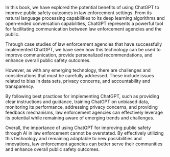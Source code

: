
In this book, we have explored the potential benefits of using ChatGPT to improve public safety outcomes in law enforcement settings. From its natural language processing capabilities to its deep learning algorithms and open-ended conversation capabilities, ChatGPT represents a powerful tool for facilitating communication between law enforcement agencies and the public.

Through case studies of law enforcement agencies that have successfully implemented ChatGPT, we have seen how this technology can be used to improve communication, provide personalized recommendations, and enhance overall public safety outcomes.

However, as with any emerging technology, there are challenges and considerations that must be carefully addressed. These include issues related to bias in data sets, privacy concerns, and accountability and transparency.

By following best practices for implementing ChatGPT, such as providing clear instructions and guidance, training ChatGPT on unbiased data, monitoring its performance, addressing privacy concerns, and providing feedback mechanisms, law enforcement agencies can effectively leverage its potential while remaining aware of emerging trends and challenges.

Overall, the importance of using ChatGPT for improving public safety through AI in law enforcement cannot be overstated. By effectively utilizing this technology and remaining adaptable to new possibilities and innovations, law enforcement agencies can better serve their communities and enhance overall public safety outcomes.
